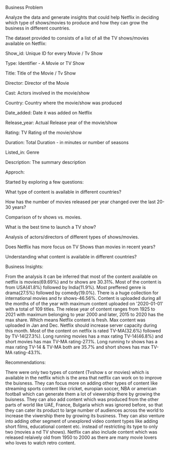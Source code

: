 Business Problem

Analyze the data and generate insights that could help Netflix in deciding which type of shows/movies to produce and how they can grow the business in different countries.

The dataset provided to consists of a list of all the TV shows/movies available on Netflix:

Show_id: Unique ID for every Movie / Tv Show

Type: Identifier - A Movie or TV Show

Title: Title of the Movie / Tv Show

Director: Director of the Movie

Cast: Actors involved in the movie/show

Country: Country where the movie/show was produced

Date_added: Date it was added on Netflix

Release_year: Actual Release year of the movie/show

Rating: TV Rating of the movie/show

Duration: Total Duration - in minutes or number of seasons

Listed_in: Genre

Description: The summary description

Approch:

Started by exploring a few questions:

What type of content is available in different countries?

How has the number of movies released per year changed over the last 20-30 years?

Comparison of tv shows vs. movies.

What is the best time to launch a TV show?

Analysis of actors/directors of different types of shows/movies.

Does Netflix has more focus on TV Shows than movies in recent years?

Understanding what content is available in different countries?

Business Insights:

From the analysis it can be inferred that most of the content available on netflix is movies(69.69%) and tv shows are 30.31%. Most of the content is from USA(41.8%) followed by India(11.9%). Most preffered genre is drama(27.5%) followed by comedy(19.0%). There is a huge collection for international movies and tv shows-46.56%. Content is uploaded during all the months of of the year with maximum content uploaded on '2020-01-01' with a total of 109 titles. The relese year of content ranges from 1925 to 2021 with maximum belonging to year 2000 and later, 2015 to 2020 has the max share. Which means Netflix content is fresh. Max content was uploaded in Jan and Dec. Netflix should increase server capacity during this month. Most of the content on netflix is rated TV-MA(32.6%) followed by TV-14(27.3%). Long running movies has a max rating TV-14(46.8%) and short movies has max TV-MA rating-27.1%. Long running tv shows has a max rating TV-14 & TV-MA both are 35.7% and short shows has max TV-MA rating-43.1%.

Recommendations:

There were only two types of content (Tvshow s or movies) which is available in the netflix which is the area that netflix can work on to improve the buisness. They can focus more on adding other types of content like streaming sports content like cricket, europian soccer, NBA or american football which can generate them a lot of viewership there by growing the buisness. They can also add content which was produced from the other parts of world like UAE, France, Bulgaria which was ignored before, so that they can cater its product to large number of audiences across the world to increase the viwership there by growing its business. They can also venture into adding other segment of unexplored video content types like adding short films, educational content etc. instead of restricting its type to only two (movies a nd TV shows). Netflix can also include content which was released relaively old from 1950 to 2000 as there are many movie lovers who loves to watch retro content.
